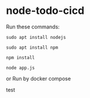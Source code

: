 #   node-todo-cicd

Run these commands:


`sudo apt install nodejs`


`sudo apt install npm`


`npm install`

`node app.js`

or Run by docker compose

test

